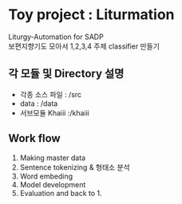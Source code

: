 # Toy project : Liturmation
Liturgy-Automation for SADP   
보편지향기도 모아서 1,2,3,4 주제 classifier 만들기  


## 각 모듈 및 Directory 설명
* 각종 소스 파일 : /src
* data : /data
* 서브모듈 Khaiii :/khaiii

## Work flow
1. Making master data
2. Sentence tokenizing & 형태소 분석
3. Word embeding
4. Model development
5. Evaluation and back to 1.
